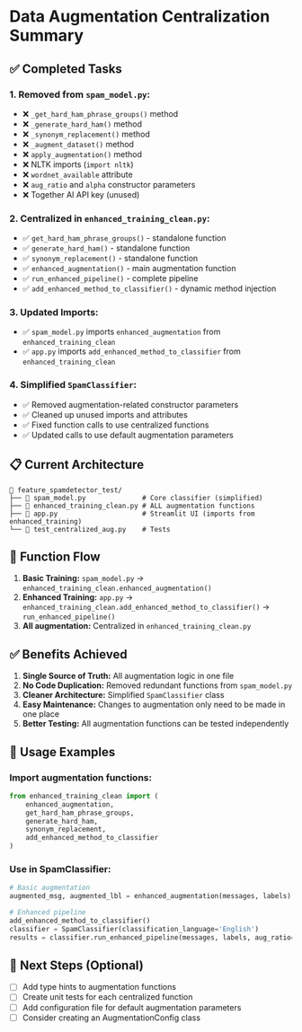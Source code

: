 # Data Augmentation Centralization Summary

## ✅ Completed Tasks

### 1. **Removed from `spam_model.py`:**
- ❌ `_get_hard_ham_phrase_groups()` method
- ❌ `_generate_hard_ham()` method
- ❌ `_synonym_replacement()` method
- ❌ `_augment_dataset()` method
- ❌ `apply_augmentation()` method
- ❌ NLTK imports (`import nltk`)
- ❌ `wordnet_available` attribute
- ❌ `aug_ratio` and `alpha` constructor parameters
- ❌ Together AI API key (unused)

### 2. **Centralized in `enhanced_training_clean.py`:**
- ✅ `get_hard_ham_phrase_groups()` - standalone function
- ✅ `generate_hard_ham()` - standalone function
- ✅ `synonym_replacement()` - standalone function
- ✅ `enhanced_augmentation()` - main augmentation function
- ✅ `run_enhanced_pipeline()` - complete pipeline
- ✅ `add_enhanced_method_to_classifier()` - dynamic method injection

### 3. **Updated Imports:**
- ✅ `spam_model.py` imports `enhanced_augmentation` from `enhanced_training_clean`
- ✅ `app.py` imports `add_enhanced_method_to_classifier` from `enhanced_training_clean`

### 4. **Simplified `SpamClassifier`:**
- ✅ Removed augmentation-related constructor parameters
- ✅ Cleaned up unused imports and attributes
- ✅ Fixed function calls to use centralized functions
- ✅ Updated calls to use default augmentation parameters

## 📋 Current Architecture

```
📁 feature_spamdetector_test/
├── 📄 spam_model.py              # Core classifier (simplified)
├── 📄 enhanced_training_clean.py # ALL augmentation functions
├── 📄 app.py                     # Streamlit UI (imports from enhanced_training)
└── 📄 test_centralized_aug.py    # Tests
```

## 🔧 Function Flow

1. **Basic Training:** `spam_model.py` → `enhanced_training_clean.enhanced_augmentation()`
2. **Enhanced Training:** `app.py` → `enhanced_training_clean.add_enhanced_method_to_classifier()` → `run_enhanced_pipeline()`
3. **All augmentation:** Centralized in `enhanced_training_clean.py`

## ✅ Benefits Achieved

1. **Single Source of Truth:** All augmentation logic in one file
2. **No Code Duplication:** Removed redundant functions from `spam_model.py`
3. **Cleaner Architecture:** Simplified `SpamClassifier` class
4. **Easy Maintenance:** Changes to augmentation only need to be made in one place
5. **Better Testing:** All augmentation functions can be tested independently

## 🎯 Usage Examples

### Import augmentation functions:
```python
from enhanced_training_clean import (
    enhanced_augmentation,
    get_hard_ham_phrase_groups,
    generate_hard_ham,
    synonym_replacement,
    add_enhanced_method_to_classifier
)
```

### Use in SpamClassifier:
```python
# Basic augmentation
augmented_msg, augmented_lbl = enhanced_augmentation(messages, labels)

# Enhanced pipeline
add_enhanced_method_to_classifier()
classifier = SpamClassifier(classification_language='English')
results = classifier.run_enhanced_pipeline(messages, labels, aug_ratio=0.3, alpha_hard_ham=0.3)
```

## 🚀 Next Steps (Optional)
- [ ] Add type hints to augmentation functions
- [ ] Create unit tests for each centralized function
- [ ] Add configuration file for default augmentation parameters
- [ ] Consider creating an AugmentationConfig class
